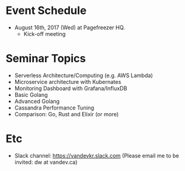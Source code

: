 # Event Schedule

* August 16th, 2017 (Wed) at Pagefreezer HQ.
  * Kick-off meeting

# Seminar Topics

- Serverless Architecture/Computing (e.g. AWS Lambda)
- Microservice architecture with Kubernates
- Monitoring Dashboard with Grafana/InfluxDB
- Basic Golang
- Advanced Golang
- Cassandra Performance Tuning
- Comparison: Go, Rust and Elixir (or more)

# Etc

- Slack channel: https://vandevkr.slack.com (Please email me to be invited: dw at vandev.ca)
